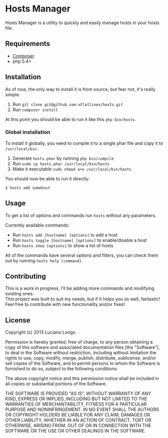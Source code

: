 Hosts Manager
=============

Hosts Manager is a utility to quickly and easily manage hosts in your hosts file.

Requirements
------------

* [Composer](http://getcomposer.org/)
* php 5.4+

Installation
------------

As of now, the only way to install it is from source, but fear not, it's really
simple.

1. Run `git clone git@github.com:xFlatlinex/hosts.git`
2. Run `composer install`

At this point you should be able to run it like this `php bin/hosts`.  

### Global installation

To install it globally, you need to compile it to a single phar file and copy it
to `/usr/local/bin`.

1. Generate `hosts.phar` by running `php bin/compile`
2. Run `sudo cp hosts.phar /usr/local/bin/hosts`
3. Make it executable `sudo chmod a+x /usr/local/bin/hosts`

You should now be able to run it directly:

```
$ hosts add somehost
```

Usage
-----

To get a list of options and commands run `hosts` without any parameters.

Currently available commands:

* Run `hosts add [hostname] [options]` to add a host
* Run `hosts toggle [hostname] [options]` to enable/disable a host
* Run `hosts show [options]` to show a list of hosts

All of the commands have several options and filters, you can check them out by
running `hosts help [command]`.

Contributing
------------

This is a work in progress, I'll be adding more commands and modifying existing
ones.  
This project was built to suit my needs, but if it helps you as well, fantastic!
Feel free to contribute with new functionality and/or fixes!

License
-------

Copyright (c) 2013 Luciano Longo

Permission is hereby granted, free of charge, to any person obtaining a copy
of this software and associated documentation files (the "Software"), to deal
in the Software without restriction, including without limitation the rights
to use, copy, modify, merge, publish, distribute, sublicense, and/or sell
copies of the Software, and to permit persons to whom the Software is furnished
to do so, subject to the following conditions:

The above copyright notice and this permission notice shall be included in all
copies or substantial portions of the Software.

THE SOFTWARE IS PROVIDED "AS IS", WITHOUT WARRANTY OF ANY KIND, EXPRESS OR
IMPLIED, INCLUDING BUT NOT LIMITED TO THE WARRANTIES OF MERCHANTABILITY,
FITNESS FOR A PARTICULAR PURPOSE AND NONINFRINGEMENT. IN NO EVENT SHALL THE
AUTHORS OR COPYRIGHT HOLDERS BE LIABLE FOR ANY CLAIM, DAMAGES OR OTHER
LIABILITY, WHETHER IN AN ACTION OF CONTRACT, TORT OR OTHERWISE, ARISING FROM,
OUT OF OR IN CONNECTION WITH THE SOFTWARE OR THE USE OR OTHER DEALINGS IN
THE SOFTWARE.
